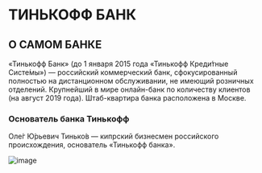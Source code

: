 # ТИНЬКОФФ БАНК

## О САМОМ БАНКЕ

«Тинькофф Банк» (до 1 января 2015 года «Тинькофф Креди́тные Систе́мы») — российский коммерческий банк, сфокусированный полностью на дистанционном обслуживании, не имеющий розничных отделений. Крупнейший в мире онлайн-банк по количеству клиентов (на август 2019 года). Штаб-квартира банка расположена в Москве.

### Основатель банка Тинькофф

Оле́г Ю́рьевич Тинько́в — кипрский бизнесмен российского происхождения, основатель «Тинькофф банка».

![image](https://github.com/saveliykirsanov/mypresentation/assets/144109400/3db03a13-d8a1-4361-a16a-6d5ac4b18774)
